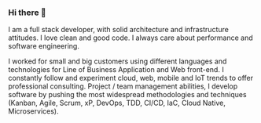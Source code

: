 ### Hi there 👋

I am a full stack developer, with solid architecture and infrastructure attitudes. I love clean and good code. I always care about performance and software engineering.

I worked for small and big customers using different languages and technologies for Line of Business Application and Web front-end. I constantly follow and experiment cloud, web, mobile and IoT trends to offer professional consulting. Project / team management abilities, I develop software by pushing the most widespread methodologies and techniques (Kanban, Agile, Scrum, xP, DevOps, TDD, CI/CD, IaC, Cloud Native, Microservices).
